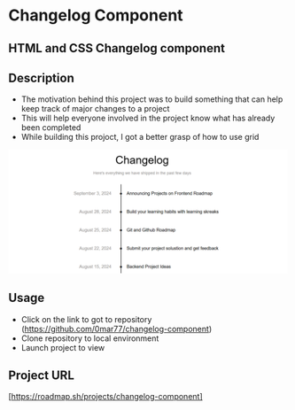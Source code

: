 # Changelog Component

## HTML and CSS Changelog component

## Description

- The motivation behind this project was to build something that can help keep track of major changes to a project
- This will help everyone involved in the project know what has already been completed
- While building this projoct, I got a better grasp of how to use grid

![Project Preview](./project-pic.png)

## Usage
- Click on the link to got to repository (https://github.com/0mar77/changelog-component)
- Clone repository to local environment
- Launch project to view


## Project URL 
[https://roadmap.sh/projects/changelog-component]